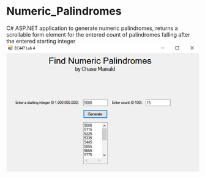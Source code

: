# Numeric_Palindromes
C# ASP.NET application to generate numeric palindromes, returns a scrollable form element for the entered count of palindromes falling after the entered starting integer
![This is an image](./Pal.png)
